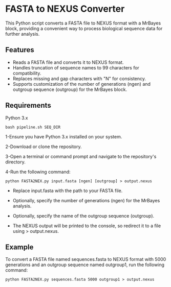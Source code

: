 # FASTA to NEXUS Converter

This Python script converts a FASTA file to NEXUS format with a MrBayes block, providing a convenient way to process biological sequence data for further analysis.

## Features
* Reads a FASTA file and converts it to NEXUS format.
* Handles truncation of sequence names to 99 characters for compatibility.
* Replaces missing and gap characters with "N" for consistency.
* Supports customization of the number of generations (ngen) and outgroup sequence (outgroup) for the MrBayes block.

## Requirements
Python 3.x

`bash pipeline.sh SEQ_DIR`

1-Ensure you have Python 3.x installed on your system.

2-Download or clone the repository.

3-Open a terminal or command prompt and navigate to the repository's directory.

4-Run the following command:

`python FASTA2NEX.py input.fasta [ngen] [outgroup] > output.nexus`

* Replace input.fasta with the path to your FASTA file.

* Optionally, specify the number of generations (ngen) for the MrBayes analysis.

* Optionally, specify the name of the outgroup sequence (outgroup).

* The NEXUS output will be printed to the console, so redirect it to a file using > output.nexus.

## Example
To convert a FASTA file named sequences.fasta to NEXUS format with 5000 generations and an outgroup sequence named outgroup1, run the following command:

`python FASTA2NEX.py sequences.fasta 5000 outgroup1 > output.nexus`
